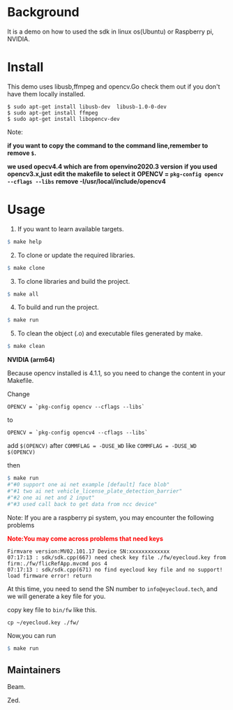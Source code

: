 # Background

It is a demo on how to used the sdk in linux os(Ubuntu) or Raspberry pi, NVIDIA.

# Install

This demo uses libusb,ffmpeg and opencv.Go check them out if you don't have them locally installed.

```shell
$ sudo apt-get install libusb-dev  libusb-1.0-0-dev
$ sudo apt-get install ffmpeg
$ sudo apt-get install libopencv-dev
```

Note:

**if you want to copy the command to the command line,remember to remove `$`.**

**we used opecv4.4 which are from openvino2020.3 version**
**if you used opencv3.x,just edit the makefile to select it**
**OPENCV = `pkg-config opencv --cflags --libs`**
**remove -I/usr/local/include/opencv4**

# Usage

1. If you want to learn available targets.

```makefile
$ make help
```

2.  To clone or update the required libraries.

```makefile
$ make clone
```

3. To clone libraries and build the project.

```makefile
$ make all
```

4. To build and run the project.

```makefile
$ make run
```

5. To clean the object (.o) and executable files generated by make.

```makefile
$ make clean
```



**NVIDIA (arm64)**

Because opencv installed is 4.1.1, so you need to change the content in your Makefile.

Change 
```shell
OPENCV = `pkg-config opencv --cflags --libs`
```
to 
```shell
OPENCV = `pkg-config opencv4 --cflags --libs`
```

add `$(OPENCV)` after `COMMFLAG = -DUSE_WD`
like `COMMFLAG = -DUSE_WD $(OPENCV)`

then

```makefile
$ make run
#"#0 support one ai net example [default] face blob"
#"#1 two ai net vehicle_license_plate_detection_barrier"
#"#2 one ai net and 2 input"
#"#3 used call back to get data from ncc device"
```

Note: If you are a raspberry pi system, you may encounter the following problems 

**<font color="red">Note:You may come across problems that need keys</font>**

```shell
Firmvare version:MV02.101.17 Device SN:xxxxxxxxxxxxx
07:17:13 : sdk/sdk.cpp(667) need check key file ./fw/eyecloud.key from firm:./fw/flicRefApp.mvcmd pos 4
07:17:13 : sdk/sdk.cpp(671) no find eyecloud key file and no support!
load firmware error! return
```

At this time, you need to send the SN number to `info@eyecloud.tech`, and we will generate a key file for you.

copy key file to `bin/fw` like this.

```shell
cp ~/eyecloud.key ./fw/
```

 Now,you can run 

```makefile
$ make run
```



## Maintainers

Beam.

Zed.

